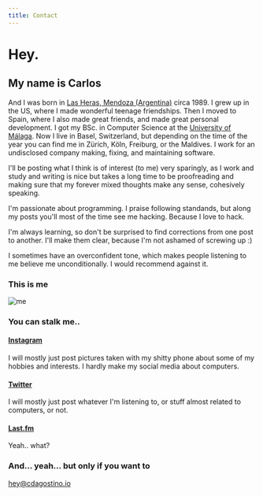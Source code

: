```yaml
---
title: Contact
---
```


# Hey.

## My name is Carlos

And I was born in [Las Heras, Mendoza (Argentina)](https://www.google.com/search?site=&tbm=isch&source=hp&q=mendoza+argentina) circa 1989. I grew up in the US, where I made wonderful teenage friendships. Then I moved to Spain, where I also made great friends, and made great personal development. I got my BSc. in Computer Science at the [University of Málaga](http://www.uma.es/etsi-informatica/?set_language=en). Now I live in Basel, Switzerland, but depending on the time of the year you can find me in Zürich, Köln, Freiburg, or the Maldives. I work for an undisclosed company making, fixing, and maintaining software.

I'll be posting what I think is of interest (to me) very sparingly, as I work and study and writing is nice but takes a long time to be proofreading and making sure that my forever mixed thoughts make any sense, cohesively speaking.
 
I'm passionate about programming. I praise following standands, but along my posts you'll most of the time see me hacking. Because I love to hack.

I'm always learning, so don't be surprised to find corrections from one post to another. I'll make them clear, because I'm not ashamed of screwing up :)

I sometimes have an overconfident tone, which makes people listening to me believe me unconditionally. I would recommend against it.

### This is me

<img alt="me" src="//www.gravatar.com/avatar/a80c5ae5e57df52ee282acb103ba05ac?s=150&d=mm&r=g" />

### You can stalk me..

#### [Instagram](https://www.instagram.com/charlydagos) 

I will mostly just post pictures taken with my shitty phone about some of my hobbies and interests. I hardly make my social media about computers.

#### [Twitter](https://twitter.com/charlydagos)

I will mostly just post whatever I'm listening to, or stuff almost related to computers, or not.

#### [Last.fm](http://www.last.fm/user/charlydagos)

Yeah.. what?

### And... yeah... but only if you want to

<a href="mailto:hey@cdagostino.io">hey@cdagostino.io</a>
